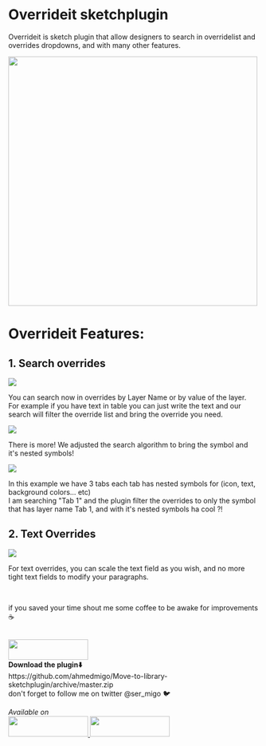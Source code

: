 # Overrideit sketchplugin

<p>
Overrideit is sketch plugin that allow designers to search in overridelist and overrides dropdowns, and with many other features.
</p>
<p>
<img align="center" height="500px" src="https://github.com/ahmedmigo/overrideit-sketchplugin/blob/master/imgs/overrides.png?raw=true">
</br>
</p>

<h1> Overrideit Features:</h1>
<h2> 1. Search overrides </h2>
<img align="center" src="https://github.com/ahmedmigo/overrideit-sketchplugin/blob/master/imgs/Search.png?raw=true">
</br>
<p>
You can search now in overrides by Layer Name or by value of the layer. </br>
For example if you have text in table you can just write the text and our search will filter the override list and bring the override you need.
</p>
<img align="center" src="https://github.com/ahmedmigo/overrideit-sketchplugin/blob/master/imgs/txt.png?raw=true">
</br>
<p>
There is more!
We adjusted the search algorithm to bring the symbol and it's nested symbols!
</p>
<img align="center" src="https://github.com/ahmedmigo/overrideit-sketchplugin/blob/master/imgs/symbolsearch.gif?raw=true">
</br>
<p>
In this example we have 3 tabs each tab has nested symbols for (icon, text, background colors… etc) </br>
I am searching "Tab 1" and the plugin filter the overrides to only the symbol that has layer name Tab 1, and with it's nested symbols ha cool ?!
</p>
<h2> 2. Text Overrides </h2>
<img align="center" src="https://github.com/ahmedmigo/overrideit-sketchplugin/blob/master/imgs/paragraph.png?raw=true">
</br>
<p>
For text overrides, you can scale the text field as you wish, and no more tight text fields to modify your paragraphs.
</p>
<br>
<p>
if you saved your time shout me some coffee to be awake for improvements ☕️
</p>
<br>
<a href="https://www.paypal.me/genaidy">
<img width="160" height="41" src="https://raw.githubusercontent.com/DWilliames/PDF-export-sketch-plugin/master/images/paypal-badge.png">
</br>
</a>
<b>Download the plugin⬇️ </b></br> https://github.com/ahmedmigo/Move-to-library-sketchplugin/archive/master.zip
</br>
don't forget to follow me on twitter @ser_migo 🐦
</p>

<i>
Available on
</i>
<br>
<a href="https://www.sketchpacks.com/ahmedmigo/Move-to-library-sketchplugin?utm_source=desktop&utm_medium=feed&utm_campaign=0.6.2&utm_term=">
<img width="160" height="41" src="https://camo.githubusercontent.com/714a058cc16680db4895e3974a357f210a3f8da8/687474703a2f2f736b657463687061636b732d636f6d2e73332e616d617a6f6e6177732e636f6d2f6173736574732f6261646765732f736b657463687061636b732d62616467652d696e7374616c6c2e706e67">
</a>
<a href="http://bit.ly/SketchRunnerWebsite">
     <img  width="160" height="41" src="http://bit.ly/RunnerBadgeBlue">
</a>
